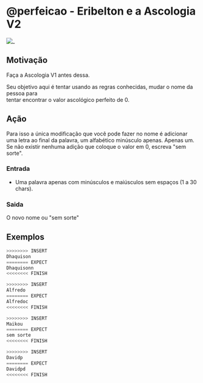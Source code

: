 # @perfeicao - Eribelton e a Ascologia V2

![_](cover.jpg)

## Motivação

Faça a Ascologia V1 antes dessa.

Seu objetivo aqui é tentar usando as regras conhecidas, mudar o nome da pessoa para  
tentar encontrar o valor ascológico perfeito de 0.

## Ação

Para isso a única modificação que você pode fazer no nome é adicionar uma letra ao
final da palavra, um alfabético minúsculo apenas. Apenas um. Se não existir
nenhuma adição que coloque o valor em 0, escreva "sem sorte".

### Entrada

- Uma palavra apenas com minúsculos e maiúsculos sem espaços (1 a 30 chars).

### Saida

O novo nome ou "sem sorte"

## Exemplos

``` py
>>>>>>>> INSERT
Dhaquison
======== EXPECT
Dhaquisonn
<<<<<<<< FINISH
```

```py
>>>>>>>> INSERT
Alfredo
======== EXPECT
Alfredoc
<<<<<<<< FINISH
```

```py
>>>>>>>> INSERT
Maikou
======== EXPECT
sem sorte
<<<<<<<< FINISH
```

```py
>>>>>>>> INSERT
Davidp
======== EXPECT
Davidpd
<<<<<<<< FINISH
```
